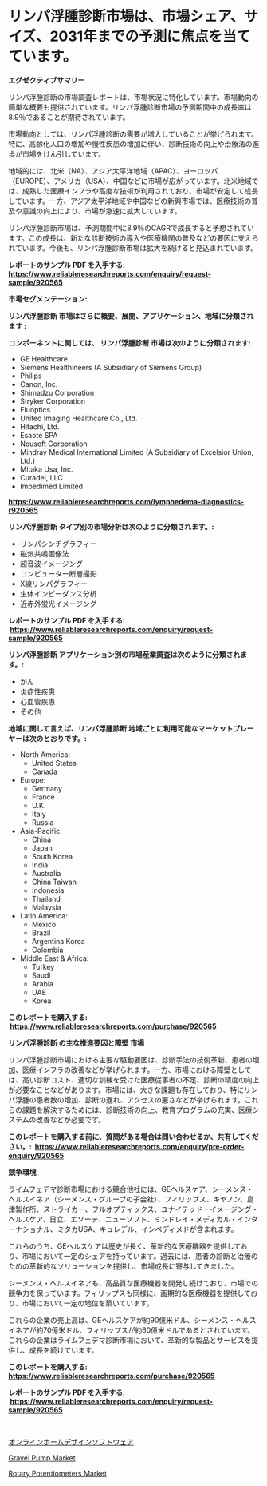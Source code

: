 <p><h1>リンパ浮腫診断市場は、市場シェア、サイズ、2031年までの予測に焦点を当てています。</h1></p><p><strong>エグゼクティブサマリー</strong></p>
<p><p>リンパ浮腫診断の市場調査レポートは、市場状況に特化しています。市場動向の簡単な概要も提供されています。リンパ浮腫診断市場の予測期間中の成長率は8.9％であることが期待されています。</p><p>市場動向としては、リンパ浮腫診断の需要が増大していることが挙げられます。特に、高齢化人口の増加や慢性疾患の増加に伴い、診断技術の向上や治療法の進歩が市場をけん引しています。</p><p>地域的には、北米（NA）、アジア太平洋地域（APAC）、ヨーロッパ（EUROPE）、アメリカ（USA）、中国などに市場が広がっています。北米地域では、成熟した医療インフラや高度な技術が利用されており、市場が安定して成長しています。一方、アジア太平洋地域や中国などの新興市場では、医療技術の普及や意識の向上により、市場が急速に拡大しています。</p><p>リンパ浮腫診断市場は、予測期間中に8.9％のCAGRで成長すると予想されています。この成長は、新たな診断技術の導入や医療機関の普及などの要因に支えられています。今後も、リンパ浮腫診断市場は拡大を続けると見込まれています。</p></p>
<p><strong>レポートのサンプル PDF を入手する: <a href="https://www.reliableresearchreports.com/enquiry/request-sample/920565">https://www.reliableresearchreports.com/enquiry/request-sample/920565</a></strong></p>
<p><strong>市場セグメンテーション:</strong></p>
<p><strong> リンパ浮腫診断 市場はさらに概要、展開、アプリケーション、地域に分類されます :</strong></p>
<p><strong>コンポーネントに関しては、 リンパ浮腫診断 市場は次のように分類されます: &nbsp;</strong></p>
<p><ul><li>GE Healthcare</li><li>Siemens Healthineers (A Subsidiary of Siemens Group)</li><li>Philips</li><li>Canon, Inc.</li><li>Shimadzu Corporation</li><li>Stryker Corporation</li><li>Fluoptics</li><li>United Imaging Healthcare Co., Ltd.</li><li>Hitachi, Ltd.</li><li>Esaote SPA</li><li>Neusoft Corporation</li><li>Mindray Medical International Limited (A Subsidiary of Excelsior Union, Ltd.)</li><li>Mitaka Usa, Inc.</li><li>Curadel, LLC</li><li>Impedimed Limited</li></ul></p>
<p><strong><a href="https://www.reliableresearchreports.com/lymphedema-diagnostics-r920565">https://www.reliableresearchreports.com/lymphedema-diagnostics-r920565</a></strong></p>
<p><strong> リンパ浮腫診断 タイプ別の市場分析は次のように分類されます。:</strong></p>
<p><ul><li>リンパシンチグラフィー</li><li>磁気共鳴画像法</li><li>超音波イメージング</li><li>コンピューター断層撮影</li><li>X線リンパグラフィー</li><li>生体インピーダンス分析</li><li>近赤外蛍光イメージング</li></ul></p>
<p><strong>レポートのサンプル PDF を入手する: &nbsp;<a href="https://www.reliableresearchreports.com/enquiry/request-sample/920565">https://www.reliableresearchreports.com/enquiry/request-sample/920565</a></strong></p>
<p><strong> リンパ浮腫診断 アプリケーション別の市場産業調査は次のように分類されます。:</strong></p>
<p><ul><li>がん</li><li>炎症性疾患</li><li>心血管疾患</li><li>その他</li></ul></p>
<p><strong>地域に関して言えば、リンパ浮腫診断 地域ごとに利用可能なマーケットプレーヤーは次のとおりです。:</strong></p>
<p><ul>
    <li>
        North America:
        <ul>
            <li>United States</li>
            <li>Canada</li>
        </ul>
    </li>
    <li>
        Europe:
        <ul>
            <li>Germany</li>
            <li>France</li>
            <li>U.K.</li>
            <li>Italy</li>
            <li>Russia</li>
        </ul>
    </li>
    <li>
        Asia-Pacific:
        <ul>
            <li>China</li>
            <li>Japan</li>
            <li>South Korea</li>
            <li>India</li>
            <li>Australia</li>
            <li>China Taiwan</li>
            <li>Indonesia</li>
            <li>Thailand</li>
            <li>Malaysia</li>
        </ul>
    </li>
    <li>
        Latin America:
        <ul>
            <li>Mexico</li>
            <li>Brazil</li>
            <li>Argentina Korea</li>
            <li>Colombia</li>
        </ul>
    </li>
    <li>
        Middle East & Africa:
        <ul>
            <li>Turkey</li>
            <li>Saudi</li>
            <li>Arabia</li>
            <li>UAE</li>
            <li>Korea</li>
        </ul>
    </li>
    </ul></p>
<p><strong>このレポートを購入する: &nbsp;<a href="https://www.reliableresearchreports.com/purchase/920565">https://www.reliableresearchreports.com/purchase/920565</a></strong></p>
<p><strong>リンパ浮腫診断 の主な推進要因と障壁 市場</strong></p>
<p><p>リンパ浮腫診断市場における主要な駆動要因は、診断手法の技術革新、患者の増加、医療インフラの改善などが挙げられます。一方、市場における障壁としては、高い診断コスト、適切な訓練を受けた医療従事者の不足、診断の精度の向上が必要なことなどがあります。市場には、大きな課題も存在しており、特にリンパ浮腫の患者数の増加、診断の遅れ、アクセスの悪さなどが挙げられます。これらの課題を解決するためには、診断技術の向上、教育プログラムの充実、医療システムの改善などが必要です。</p></p>
<p><strong>このレポートを購入する前に、質問がある場合は問い合わせるか、共有してください。:&nbsp; <a href="https://www.reliableresearchreports.com/enquiry/pre-order-enquiry/920565">https://www.reliableresearchreports.com/enquiry/pre-order-enquiry/920565</a></strong></p>
<p><strong>競争環境</strong></p>
<p><p>ライムフェデマ診断市場における競合他社には、GEヘルスケア、シーメンス・ヘルスイネア（シーメンス・グループの子会社）、フィリップス、キヤノン、島津製作所、ストライカー、フルオプティックス、ユナイテッド・イメージング・ヘルスケア、日立、エソーテ、ニューソフト、ミンドレイ・メディカル・インターナショナル、ミタカUSA、キュレデル、インペディメドが含まれます。</p><p>これらのうち、GEヘルスケアは歴史が長く、革新的な医療機器を提供しており、市場において一定のシェアを持っています。過去には、患者の診断と治療のための革新的なソリューションを提供し、市場成長に寄与してきました。</p><p>シーメンス・ヘルスイネアも、高品質な医療機器を開発し続けており、市場での競争力を保っています。フィリップスも同様に、画期的な医療機器を提供しており、市場において一定の地位を築いています。</p><p>これらの企業の売上高は、GEヘルスケアが約90億米ドル、シーメンス・ヘルスイネアが約70億米ドル、フィリップスが約60億米ドルであるとされています。これらの企業はライムフェデマ診断市場において、革新的な製品とサービスを提供し、成長を続けています。</p></p>
<p><strong>このレポートを購入する: &nbsp; <a href="https://www.reliableresearchreports.com/purchase/920565">https://www.reliableresearchreports.com/purchase/920565</a></strong></p>
<p><strong>レポートのサンプル PDF を入手する: &nbsp;<a href="https://www.reliableresearchreports.com/enquiry/request-sample/920565">https://www.reliableresearchreports.com/enquiry/request-sample/920565</a></strong><strong></strong></p>
<p>&nbsp;</p>
<p><p><a href="https://github.com/one-cool-chick/Market-Research-Report-List-1/blob/main/404378027979.md">オンラインホームデザインソフトウェア</a></p><p><a href="https://github.com/dimitrishawkinswaynenp91rgz/Market-Research-Report-List-2/blob/main/gravel-pump-market.md">Gravel Pump Market</a></p><p><a href="https://glittery-fuchsia-86a.notion.site/Rotary-Potentiometers-Market-Share-Evolution-and-Market-Growth-Trends-2024-2031-e2b0abc2cf5649f28509555cbc286752">Rotary Potentiometers Market</a></p></p>